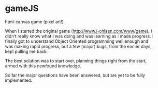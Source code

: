 # gameJS
html-canvas game  (pixel art!)


When I started the original game (http://www.j-ohlsen.com/www/game), I didn't really know what I was doing and was learning as I made progress. 
I finally got to understand Object Oriented programming well enough and was making rapid progress, but a few (major) bugs, from the earlier days, kept pulling me back. 

The best solution was to start over, planning things right from the start, armed with this newfound knowledge. 

So far the major questions have been answered, but are yet to be fully implemented.
